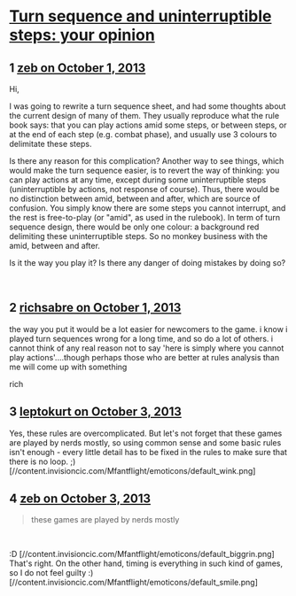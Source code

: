 # [Turn sequence and uninterruptible steps: your opinion](https://community.fantasyflightgames.com/topic/91336-turn-sequence-and-uninterruptible-steps-your-opinion/)

## 1 [zeb on October 1, 2013](https://community.fantasyflightgames.com/topic/91336-turn-sequence-and-uninterruptible-steps-your-opinion/?do=findComment&comment=878829)

Hi,

I was going to rewrite a turn sequence sheet, and had some thoughts about the current design of many of them. They usually reproduce what the rule book says: that you can play actions amid some steps, or between steps, or at the end of each step (e.g. combat phase), and usually use 3 colours to delimitate these steps.

Is there any reason for this complication? Another way to see things, which would make the turn sequence easier, is to revert the way of thinking: you can play actions at any time, except during some uninterruptible steps (uninterruptible by actions, not response of course). Thus, there would be no distinction between amid, between and after, which are source of confusion. You simply know there are some steps you cannot interrupt, and the rest is free-to-play (or "amid", as used in the rulebook). In term of turn sequence design, there would be only one colour: a background red delimiting these uninterruptible steps. So no monkey business with the amid, between and after.

Is it the way you play it? Is there any danger of doing mistakes by doing so?

 

## 2 [richsabre on October 1, 2013](https://community.fantasyflightgames.com/topic/91336-turn-sequence-and-uninterruptible-steps-your-opinion/?do=findComment&comment=878997)

the way you put it would be a lot easier for newcomers to the game. i know i played turn sequences wrong for a long time, and so do a lot of others. i cannot think of any real reason not to say 'here is simply where you cannot play actions'....though perhaps those who are better at rules analysis than me will come up with something

rich

## 3 [leptokurt on October 3, 2013](https://community.fantasyflightgames.com/topic/91336-turn-sequence-and-uninterruptible-steps-your-opinion/?do=findComment&comment=880472)

Yes, these rules are overcomplicated. But let's not forget that these games are played by nerds mostly, so using common sense and some basic rules isn't enough - every little detail has to be fixed in the rules to make sure that there is no loop. ;) [//content.invisioncic.com/Mfantflight/emoticons/default_wink.png]

## 4 [zeb on October 3, 2013](https://community.fantasyflightgames.com/topic/91336-turn-sequence-and-uninterruptible-steps-your-opinion/?do=findComment&comment=880749)

> these games are played by nerds mostly

 

:D [//content.invisioncic.com/Mfantflight/emoticons/default_biggrin.png] That's right. On the other hand, timing is everything in such kind of games, so I do not feel guilty :) [//content.invisioncic.com/Mfantflight/emoticons/default_smile.png]

